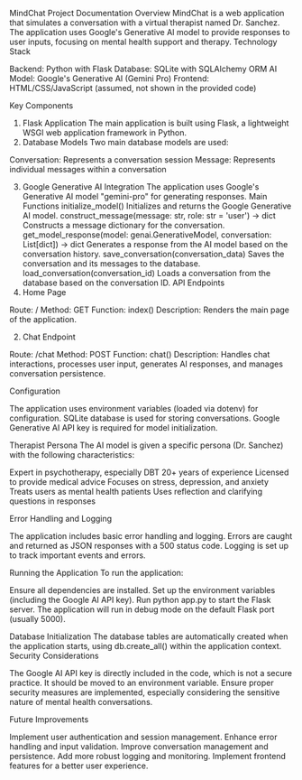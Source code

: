 MindChat Project Documentation
Overview
MindChat is a web application that simulates a conversation with a virtual therapist named Dr. Sanchez. The application uses Google's Generative AI model to provide responses to user inputs, focusing on mental health support and therapy.
Technology Stack

Backend: Python with Flask
Database: SQLite with SQLAlchemy ORM
AI Model: Google's Generative AI (Gemini Pro)
Frontend: HTML/CSS/JavaScript (assumed, not shown in the provided code)

Key Components
1. Flask Application
The main application is built using Flask, a lightweight WSGI web application framework in Python.
2. Database Models
Two main database models are used:

Conversation: Represents a conversation session
Message: Represents individual messages within a conversation

3. Google Generative AI Integration
The application uses Google's Generative AI model "gemini-pro" for generating responses.
Main Functions
initialize_model()
Initializes and returns the Google Generative AI model.
construct_message(message: str, role: str = 'user') -> dict
Constructs a message dictionary for the conversation.
get_model_response(model: genai.GenerativeModel, conversation: List[dict]) -> dict
Generates a response from the AI model based on the conversation history.
save_conversation(conversation_data)
Saves the conversation and its messages to the database.
load_conversation(conversation_id)
Loads a conversation from the database based on the conversation ID.
API Endpoints
1. Home Page

Route: /
Method: GET
Function: index()
Description: Renders the main page of the application.

2. Chat Endpoint

Route: /chat
Method: POST
Function: chat()
Description: Handles chat interactions, processes user input, generates AI responses, and manages conversation persistence.

Configuration

The application uses environment variables (loaded via dotenv) for configuration.
SQLite database is used for storing conversations.
Google Generative AI API key is required for model initialization.

Therapist Persona
The AI model is given a specific persona (Dr. Sanchez) with the following characteristics:

Expert in psychotherapy, especially DBT
20+ years of experience
Licensed to provide medical advice
Focuses on stress, depression, and anxiety
Treats users as mental health patients
Uses reflection and clarifying questions in responses

Error Handling and Logging

The application includes basic error handling and logging.
Errors are caught and returned as JSON responses with a 500 status code.
Logging is set up to track important events and errors.

Running the Application
To run the application:

Ensure all dependencies are installed.
Set up the environment variables (including the Google AI API key).
Run python app.py to start the Flask server.
The application will run in debug mode on the default Flask port (usually 5000).

Database Initialization
The database tables are automatically created when the application starts, using db.create_all() within the application context.
Security Considerations

The Google AI API key is directly included in the code, which is not a secure practice. It should be moved to an environment variable.
Ensure proper security measures are implemented, especially considering the sensitive nature of mental health conversations.

Future Improvements

Implement user authentication and session management.
Enhance error handling and input validation.
Improve conversation management and persistence.
Add more robust logging and monitoring.
Implement frontend features for a better user experience.
